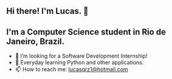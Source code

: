 ## Hi there! I'm Lucas. 👋
## I'm a Computer Science student in Rio de Janeiro, Brazil.

<!--
**Lucasqrz1/Lucasqrz1** is a ✨ _special_ ✨ repository because its `README.md` (this file) appears on your GitHub profile.-->

- 🔭 I’m looking for a Software Development Internship!
- 🌱 Everyday learning Python and other applications.
- 📫 How to reach me: lucasqrz1@hotmail.com

<!--[![Anurag's GitHub stats](https://github-readme-stats.vercel.app/api?username=Lucasqrz1)](https://github.com/anuraghazra/github-readme-stats)-->
